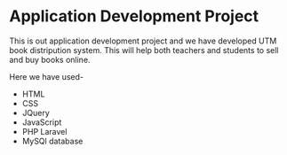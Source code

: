 # Application Development Project 
This is out application development project and we have developed UTM book distripution system. This will help both teachers and students to sell and buy books online.

Here we have used-
- HTML 
- CSS
- JQuery
- JavaScript
- PHP Laravel
- MySQl database
